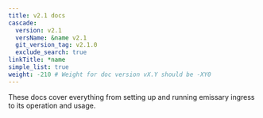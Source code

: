 ```yaml
---
title: v2.1 docs
cascade:
  version: v2.1
  versName: &name v2.1
  git_version_tag: v2.1.0
  exclude_search: true
linkTitle: *name
simple_list: true
weight: -210 # Weight for doc version vX.Y should be -XY0
---
```


These docs cover everything from setting up and running emissary ingress to its operation and usage.

